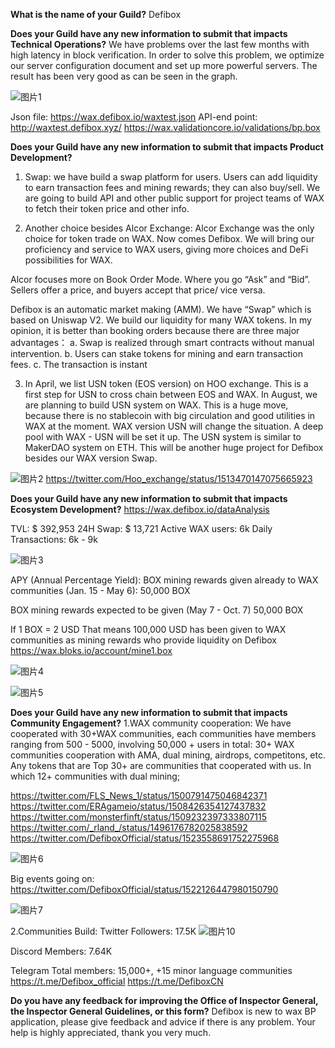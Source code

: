 **What is the name of your Guild?**
Defibox

**Does your Guild have any new information to submit that impacts Technical Operations?**
We have problems over the last few months with high latency in block verification. In order to solve this problem, we optimize our server configuration document and set up more powerful servers. The result has been very good as can be seen in the graph.

![图片1](https://user-images.githubusercontent.com/93515916/170664914-999bd43d-f77d-4d53-878e-6046c985062c.png)

Json file: https://wax.defibox.io/waxtest.json
API-end point: http://waxtest.defibox.xyz/
https://wax.validationcore.io/validations/bp.box


**Does your Guild have any new information to submit that impacts Product Development?**
1. Swap: we have build a swap platform for users. Users can add liquidity to earn transaction fees and mining rewards; they can also buy/sell. We are going to build API and other public support for project teams of WAX to fetch their token price and other info. 

2. Another choice besides Alcor Exchange: Alcor Exchange was the only choice for token trade on WAX. Now comes Defibox. We will bring our proficiency and service to WAX users, giving more choices and DeFi possibilities for WAX.

Alcor focuses more on Book Order Mode. Where you go “Ask” and “Bid”. Sellers offer a price, and buyers accept that price/ vice versa.

Defibox is an automatic market making (AMM). We have “Swap” which is based on Uniswap V2. We build our liquidity for many WAX tokens. In my opinion, it is better than booking orders because there are three major advantages：
a. Swap is realized through smart contracts without manual intervention. 
b. Users can stake tokens for mining and earn transaction fees.
c. The transaction is instant


3. In April, we list USN token (EOS version) on HOO exchange. This is a first step for USN to cross chain between EOS and WAX. In August, we are planning to build USN system on WAX. This is a huge move, because there is no stablecoin with big circulation and good utilities in WAX at the moment. WAX version USN will change the situation. A deep pool with WAX - USN will be set it up. The USN system is similar to MakerDAO system on ETH. This will be another huge project for Defibox besides our WAX version Swap.

![图片2](https://user-images.githubusercontent.com/93515916/170665538-dce09406-55f1-4d0f-a59b-3b9c5f770663.png)
https://twitter.com/Hoo_exchange/status/1513470147075665923


**Does your Guild have any new information to submit that impacts Ecosystem Development?**
https://wax.defibox.io/dataAnalysis

TVL: $ 392,953
24H Swap: $ 13,721
Active WAX users: 6k
Daily Transactions: 6k - 9k


![图片3](https://user-images.githubusercontent.com/93515916/170667235-e07b75d2-0091-494e-a123-cc11bd2a1c44.png)

APY (Annual Percentage Yield):
BOX mining rewards given already to WAX communities (Jan. 15 - May 6):
50,000 BOX

BOX mining rewards expected to be given (May 7 - Oct. 7)
50,000 BOX

If 1 BOX = 2 USD
That means 100,000 USD has been given to WAX communities as mining rewards who provide liquidity on Defibox
https://wax.bloks.io/account/mine1.box


![图片4](https://user-images.githubusercontent.com/93515916/170667671-ddc76296-321d-40c4-b5a4-b4ea254618b8.png)

![图片5](https://user-images.githubusercontent.com/93515916/170667953-e5f9ac1a-3747-4f9d-9578-f0e841582618.png)


**Does your Guild have any new information to submit that impacts Community Engagement?**
1.WAX community cooperation:
We have cooperated with 30+WAX communities, each communities have members ranging from 500 - 5000, involving 50,000 + users in total:
30+ WAX communities cooperation with AMA, dual mining, airdrops, competitons, etc. Any tokens that are Top 30+ are communities that cooperated with us. In which 12+ communities with dual mining;

https://twitter.com/FLS_News_1/status/1500791475046842371
https://twitter.com/ERAgameio/status/1508426354127437832
https://twitter.com/monsterfinft/status/1509232397333807115
https://twitter.com/_rland_/status/1496176782025838592
https://twitter.com/DefiboxOfficial/status/1523558691752275968

![图片6](https://user-images.githubusercontent.com/93515916/170669503-eb38be00-b08f-486e-873e-430c1ebea143.png)

Big events going on:
https://twitter.com/DefiboxOfficial/status/1522126447980150790

![图片7](https://user-images.githubusercontent.com/93515916/170669616-e383c729-763b-47b2-b19d-b6d0d4acad1d.png)

2.Communities Build:
Twitter Followers: 17.5K
![图片10](https://user-images.githubusercontent.com/93515916/170669723-41939db2-2d0a-4573-8ac9-b845f591ad54.png)

Discord
Members: 7.64K

Telegram Total members: 15,000+, +15 minor language communities
https://t.me/Defibox_official
https://t.me/DefiboxCN

**Do you have any feedback for improving the Office of Inspector General, the Inspector General Guidelines, or this form?**
Defibox is new to wax BP application, please give feedback and advice if there is any problem. Your help is highly appreciated, thank you very much.
